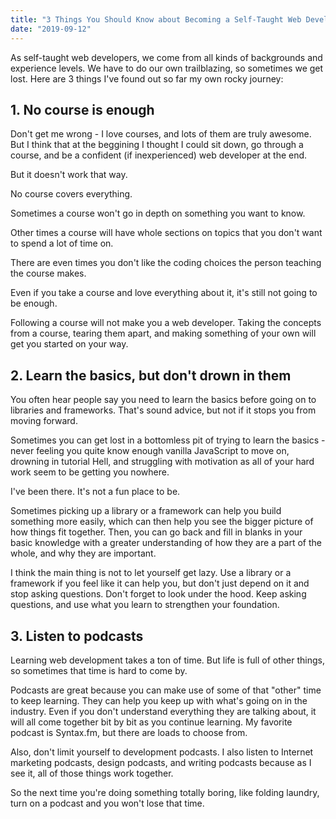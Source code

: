 ```yaml
---
title: "3 Things You Should Know about Becoming a Self-Taught Web Developer"
date: "2019-09-12"
---
```

As self-taught web developers, we come from all kinds of backgrounds and experience levels. We have to do our own trailblazing, so sometimes we get lost. Here are 3 things I've found out so far my own rocky journey:

## 1. No course is enough ##
Don't get me wrong - I love courses, and lots of them are truly awesome. But I think that at the beggining I thought I could sit down, go through a course, and be a confident (if inexperienced) web developer at the end.

But it doesn't work that way.

No course covers everything. 

Sometimes a course won't go in depth on something you want to know.

Other times a course will have whole sections on topics that you don't want to spend a lot of time on.

There are even times you don't like the coding choices the person teaching the course makes.

Even if you take a course and love everything about it, it's still not going to be enough.

Following a course will not make you a web developer. Taking the concepts from a course, tearing them apart, and making something of your own will get you started on your way.
## 2. Learn the basics, but don't drown in them ##
You often hear people say you need to learn the basics before going on to libraries and frameworks. That's sound advice, but not if it stops you from moving forward.

Sometimes you can get lost in a bottomless pit of trying to learn the basics - never feeling you quite know enough vanilla JavaScript to move on, drowning in tutorial Hell, and struggling with motivation as all of your hard work seem to be getting you nowhere.

I've been there. It's not a fun place to be.

Sometimes picking up a library or a framework can help you build something more easily, which can then help you see the bigger picture of how things fit together. Then, you can go back and fill in blanks in your basic knowledge with a greater understanding of how they are a part of the whole, and why they are important.

I think the main thing is not to let yourself get lazy. Use a library or a framework if you feel like it can help you, but don't just depend on it and stop asking questions. Don't forget to look under the hood. Keep asking questions, and use what you learn to strengthen your foundation.
## 3. Listen to podcasts ##
Learning web development takes a ton of time. But life is full of other things, so sometimes that time is hard to come by. 

Podcasts are great because you can make use of some of that "other" time to keep learning. They can help you keep up with what's going on in the industry. Even if you don't understand everything they are talking about, it will all come together bit by bit as you continue learning. My favorite podcast is Syntax.fm, but there are loads to choose from.

Also, don't limit yourself to development podcasts. I also listen to Internet marketing podcasts, design podcasts, and writing podcasts because as I see it, all of those things work together.

So the next time you're doing something totally boring, like folding laundry, turn on a podcast and you won't lose that time.



